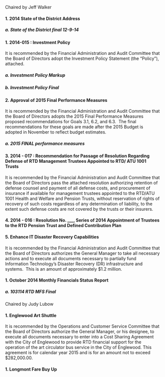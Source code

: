 Chaired by Jeff Walker

#### 1. 2014 State of the District Address

##### a. State of the District final 12-9-14

#### 1. 2014-015 : Investment Policy

It is recommended by the Financial Administration and Audit Committee that the Board of Directors adopt the Investment Policy Statement (the “Policy”), attached.

##### a. Investment Policy Markup

##### b. Investment Policy Final

#### 2. Approval of 2015 Final Performance Measures

It is recommended by the Financial Administration and Audit Committee that the Board of Directors adopts the 2015 Final Performance Measures proposed recommendations for Goals 3.1, 6.2, and 6.3.  The final recommendations for these goals are made after the 2015 Budget is adopted in November to reflect budget estimates.

##### a. 2015 FINAL performance measures

#### 3. 2014 - 017 : Recommendation for Passage of Resolution Regarding Defense of RTD Management Trustees Appointed to RTD/ ATU 1001 Trusts

It is recommended by the Financial Administration and Audit Committee that the Board of Directors pass the attached resolution authorizing retention of defense counsel and payment of all defense costs, and procurement of insurance if available for management trustees appointed to the RTD/ATU 1001 Health and Welfare and Pension Trusts, without reservation of rights of recovery of such costs regardless of any determination of liability, to the extent such defense costs are not covered by the trusts or their insurers.

#### 4. 2014 - 016 : Resolution No. ___, Series of 2014 Appointment of Trustees to the RTD Pension Trust and Defined Contribution Plan

#### 5. Enhance IT Disaster Recovery Capabilities

It is recommended by the Financial Administration and Audit Committee that the Board of Directors authorizes the General Manager to take all necessary actions and to execute all documents necessary to partially fund Information Technology’s Disaster Recovery (DR) infrastructure and systems.  This is an amount of approximately $1.2 million.

#### 1. October 2014 Monthly Financials Status Report

##### a. 103114 RTD MFS Final

Chaired by Judy Lubow

#### 1. Englewood Art Shuttle

It is recommended by the Operations and Customer Service Committee that the Board of Directors authorize the General Manager, or his designee, to execute all documents necessary to enter into a Cost Sharing Agreement with the City of Englewood to provide RTD financial support for the operation of the art circulator bus service in the City of Englewood. This agreement is for calendar year 2015 and is for an amount not to exceed $282,000.00.

#### 1. Longmont Fare Buy Up